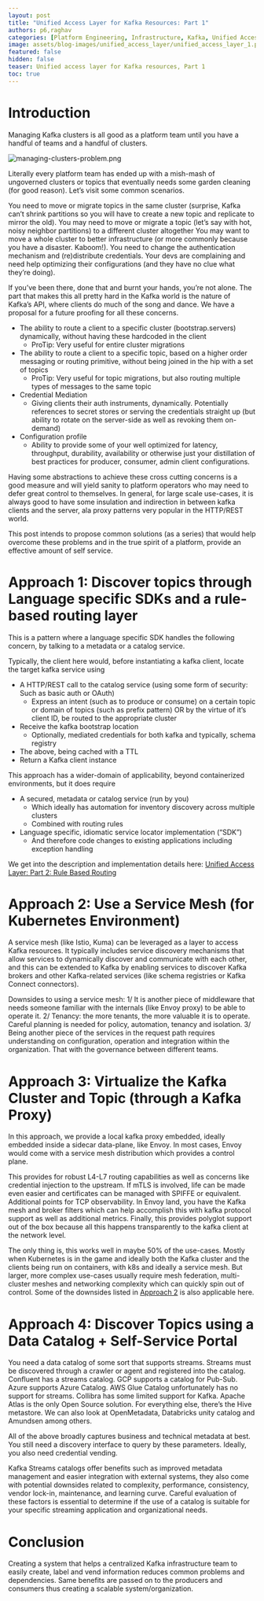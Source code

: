 ```yaml
---
layout: post
title: "Unified Access Layer for Kafka Resources: Part 1"
authors: p6,raghav
categories: [Platform Engineering, Infrastructure, Kafka, Unified Access Layer]
image: assets/blog-images/unified_access_layer/unified_access_layer_1.png
featured: false
hidden: false
teaser: Unified access layer for Kafka resources, Part 1
toc: true
---
```


# Introduction

Managing Kafka clusters is all good as a platform team until you have a handful of teams and a handful of clusters. 

![managing-clusters-problem.png](../assets/blog-images/unified_access_layer/managing-clusters-problem.png)

Literally every platform team has ended up with a mish-mash of ungoverned clusters or topics that eventually needs some garden cleaning (for good reason). Let’s visit some common scenarios.

You need to move or migrate topics in the same cluster (surprise, Kafka can’t shrink partitions so you will have to create a new topic and replicate to mirror the old). You may need to move or migrate a topic (let’s say with hot, noisy neighbor partitions) to a different cluster altogether
You may want to move a whole cluster to better infrastructure (or more commonly because you have a disaster. Kaboom!). You need to change the authentication mechanism and (re)distribute credentials. Your devs are complaining and need help optimizing their configurations (and they have no clue what they’re doing).

If you’ve been there, done that and burnt your hands, you’re not alone. The part that makes this all pretty hard in the Kafka world is the nature of Kafka’s API, where clients do much of the song and dance. We have a proposal for a future proofing for all these concerns.

- The ability to route a client to a specific cluster (bootstrap.servers) dynamically, without having these hardcoded in the client
  - ProTip: Very useful for entire cluster migrations
- The ability to route a client to a specific topic, based on a higher order messaging or routing primitive, without being joined in the hip with a set of topics
  - ProTip: Very useful for topic migrations, but also routing multiple types of messages to the same topic
- Credential Mediation
  - Giving clients their auth instruments, dynamically. Potentially references to secret stores or serving the credentials straight up (but ability to rotate on the server-side as well as revoking them on-demand)
- Configuration profile
  - Ability to provide some of your well optimized for latency, throughput, durability, availability or otherwise just your distillation of best practices for producer, consumer, admin client configurations.

Having some abstractions to achieve these cross cutting concerns is a good measure and will yield sanity to platform operators who may need to defer great control to themselves. In general, for large scale use-cases, it is always good to have some insulation and indirection in between kafka clients and the server, ala proxy patterns very popular in the HTTP/REST world.

This post intends to propose common solutions (as a series) that would help overcome these problems and in the true spirit of a platform, provide an effective amount of self service.

# Approach 1: Discover topics through Language specific SDKs and a rule-based routing layer

This is a pattern where a language specific SDK handles the following concern, by talking to a metadata or a catalog service. 

Typically, the client here would, before instantiating a kafka client, locate the target kafka service using

- A HTTP/REST call to the catalog service (using some form of security: Such as basic auth or OAuth)
  - Express an intent (such as to produce or consume) on a certain topic or domain of topics (such as prefix pattern) OR by the virtue of it’s client ID, be routed to the appropriate cluster
- Receive the kafka bootstrap location
  - Optionally, mediated credentials for both kafka and typically, schema registry
- The above, being cached with a TTL
- Return a Kafka client instance

This approach has a wider-domain of applicability, beyond containerized environments, but it does require

- A secured, metadata or catalog service  (run by you)
  - Which ideally has automation for inventory discovery across multiple clusters
  - Combined with routing rules
- Language specific, idiomatic service locator implementation (“SDK”)
  - And therefore code changes to existing applications including exception handling

We get into the description and implementation details here: [Unified Access Layer: Part 2: Rule Based Routing](https://platformatory.io/blog/unified-access-layer-part-2-rule-based-routing)


# Approach 2: Use a Service Mesh (for Kubernetes Environment)

A service mesh (like Istio, Kuma) can be leveraged as a layer to access Kafka resources. It typically includes service discovery mechanisms that allow services to dynamically discover and communicate with each other, and this can be extended to Kafka by enabling services to discover Kafka brokers and other Kafka-related services (like schema registries or Kafka Connect connectors).

Downsides to using a service mesh: 1/ It is another piece of middleware that needs someone familiar with the internals (like Envoy proxy) to be able to operate it. 2/ Tenancy: the more tenants, the more valuable it is to operate. Careful planning is needed for policy, automation, tenancy and isolation. 3/ Being another piece of the services in the request path requires understanding on configuration, operation and integration within the organization. That with the governance between different teams.

# Approach 3: Virtualize the Kafka Cluster and Topic (through a Kafka Proxy)

In this approach, we provide a local kafka proxy embedded, ideally embedded inside a sidecar data-plane, like Envoy. In most cases, Envoy would come with a service mesh distribution which provides a control plane. 
 
This provides for robust L4-L7 routing capabilities as well as concerns like credential injection to the upstream. If mTLS is involved, life can be made even easier and certificates can be managed with SPIFFE or equivalent. Additional points for TCP observability. In Envoy land, you have the Kafka mesh and broker filters which can help accomplish this with kafka protocol support as well as additional metrics. Finally, this provides polyglot support out of the box because all this happens transparently to the kafka client at the network level.

The only thing is, this works well in maybe 50% of the use-cases. Mostly when Kubernetes is in the game and ideally both the Kafka cluster and the clients being run on containers, with k8s and ideally a service mesh. But larger, more complex use-cases usually require mesh federation, multi-cluster meshes and networking complexity which can quickly spin out of control. Some of the downsides listed in [Approach 2](#approach-2-use-a-service-mesh-for-kubernetes-environment) is also applicable here.

# Approach 4: Discover Topics using a Data Catalog + Self-Service Portal

You need a data catalog of some sort that supports streams. Streams must be discovered through a crawler or agent and registered into the catalog. Confluent has a streams catalog. GCP supports a catalog for Pub-Sub. Azure supports Azure Catalog. AWS Glue Catalog unfortunately has no support for streams. Collibra has some limited support for Kafka. Apache Atlas is the only Open Source solution. For everything else, there’s the Hive metastore. We can also look at OpenMetadata, Databricks unity catalog and Amundsen among others.

All of the above broadly captures business and technical metadata at best. You still need a discovery interface to query by these parameters. Ideally, you also need credential vending.

Kafka Streams catalogs offer benefits such as improved metadata management and easier integration with external systems, they also come with potential downsides related to complexity, performance, consistency, vendor lock-in, maintenance, and learning curve. Careful evaluation of these factors is essential to determine if the use of a catalog is suitable for your specific streaming application and organizational needs.

# Conclusion

Creating a system that helps a centralized Kafka infrastructure team to easily create, label and vend information reduces common problems and dependencies. Same benefits are passed on to the producers and consumers thus creating a scalable system/organization. 
